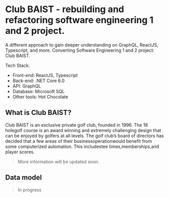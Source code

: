 # Club BAIST - rebuilding and refactoring software engineering 1 and 2 project.

A different approach to gain deeper understanding on GraphQL, ReactJS, Typescript, and more.
Converting Software Engineering 1 and 2 project: Club BAIST.

Tech Stack:
- Front-end: ReactJS, Typescript
- Back-end: .NET Core 6.0
- API: GraphQL
- Database: Microsoft SQL
- Other tools: Hot Chocolate

## What is Club BAIST?

Club BAIST is an exclusive private golf club, founded in 1996. The 18 holegolf course is an award winning and extremely challenging design that can be enjoyed by golfers at all levels. The golf club’s board of directors has decided that a few areas of their businessoperationwould benefit from some computerized automation. This includestee times,memberships,and player scores.

> More information will be updated soon.

## Data model

> In progress
